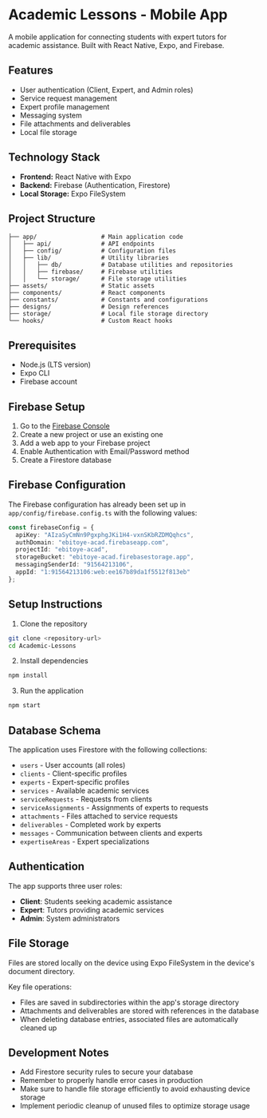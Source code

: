 # Academic Lessons - Mobile App

A mobile application for connecting students with expert tutors for academic assistance. Built with React Native, Expo, and Firebase.

## Features

- User authentication (Client, Expert, and Admin roles)
- Service request management
- Expert profile management
- Messaging system
- File attachments and deliverables
- Local file storage

## Technology Stack

- **Frontend:** React Native with Expo
- **Backend:** Firebase (Authentication, Firestore)
- **Local Storage:** Expo FileSystem

## Project Structure

```
├── app/                  # Main application code
│   ├── api/              # API endpoints
│   ├── config/           # Configuration files
│   ├── lib/              # Utility libraries
│   │   ├── db/           # Database utilities and repositories
│   │   ├── firebase/     # Firebase utilities
│   │   └── storage/      # File storage utilities
├── assets/               # Static assets
├── components/           # React components
├── constants/            # Constants and configurations
├── designs/              # Design references
├── storage/              # Local file storage directory
└── hooks/                # Custom React hooks
```

## Prerequisites

- Node.js (LTS version)
- Expo CLI
- Firebase account

## Firebase Setup

1. Go to the [Firebase Console](https://console.firebase.google.com/)
2. Create a new project or use an existing one
3. Add a web app to your Firebase project
4. Enable Authentication with Email/Password method
5. Create a Firestore database

## Firebase Configuration

The Firebase configuration has already been set up in `app/config/firebase.config.ts` with the following values:

```typescript
const firebaseConfig = {
  apiKey: "AIzaSyCmNn9PgxphgJKi1H4-vxnSKbRZDMQqhcs",
  authDomain: "ebitoye-acad.firebaseapp.com",
  projectId: "ebitoye-acad",
  storageBucket: "ebitoye-acad.firebasestorage.app",
  messagingSenderId: "91564213106",
  appId: "1:91564213106:web:ee167b89da1f5512f813eb"
};
```

## Setup Instructions

1. Clone the repository
```bash
git clone <repository-url>
cd Academic-Lessons
```

2. Install dependencies
```bash
npm install
```

3. Run the application
```bash
npm start
```

## Database Schema

The application uses Firestore with the following collections:

- `users` - User accounts (all roles)
- `clients` - Client-specific profiles
- `experts` - Expert-specific profiles
- `services` - Available academic services
- `serviceRequests` - Requests from clients
- `serviceAssignments` - Assignments of experts to requests
- `attachments` - Files attached to service requests
- `deliverables` - Completed work by experts
- `messages` - Communication between clients and experts
- `expertiseAreas` - Expert specializations

## Authentication

The app supports three user roles:
- **Client**: Students seeking academic assistance
- **Expert**: Tutors providing academic services
- **Admin**: System administrators

## File Storage

Files are stored locally on the device using Expo FileSystem in the device's document directory.

Key file operations:
- Files are saved in subdirectories within the app's storage directory
- Attachments and deliverables are stored with references in the database
- When deleting database entries, associated files are automatically cleaned up

## Development Notes

- Add Firestore security rules to secure your database
- Remember to properly handle error cases in production 
- Make sure to handle file storage efficiently to avoid exhausting device storage
- Implement periodic cleanup of unused files to optimize storage usage
